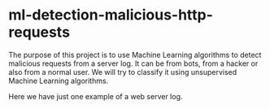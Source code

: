 # ml-detection-malicious-http-requests

The purpose of this project is to use Machine Learning algorithms to detect malicious requests from a server log. It can be from bots, from a hacker or also from a normal user. We will try to classify it using unsupervised Machine Learning algorithms.

Here we have just one example of a web server log.
